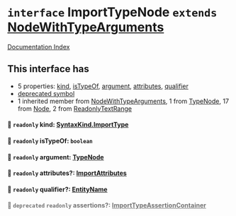 # `interface` ImportTypeNode `extends` [NodeWithTypeArguments](../interface.NodeWithTypeArguments/README.md)

[Documentation Index](../README.md)

## This interface has

- 5 properties:
[kind](#-readonly-kind-syntaxkindimporttype),
[isTypeOf](#-readonly-istypeof-boolean),
[argument](#-readonly-argument-typenode),
[attributes](#-readonly-attributes-importattributes),
[qualifier](#-readonly-qualifier-entityname)
- [deprecated symbol](#-deprecated-readonly-assertions-importtypeassertioncontainer)
- 1 inherited member from [NodeWithTypeArguments](../interface.NodeWithTypeArguments/README.md), 1 from [TypeNode](../interface.TypeNode/README.md), 17 from [Node](../interface.Node/README.md), 2 from [ReadonlyTextRange](../interface.ReadonlyTextRange/README.md)


#### 📄 `readonly` kind: [SyntaxKind.ImportType](../enum.SyntaxKind/README.md#importtype--206)



#### 📄 `readonly` isTypeOf: `boolean`



#### 📄 `readonly` argument: [TypeNode](../interface.TypeNode/README.md)



#### 📄 `readonly` attributes?: [ImportAttributes](../interface.ImportAttributes/README.md)



#### 📄 `readonly` qualifier?: [EntityName](../type.EntityName/README.md)



<div style="opacity:0.6">

#### 📄 `deprecated` `readonly` assertions?: [ImportTypeAssertionContainer](../interface.ImportTypeAssertionContainer/README.md)



</div>

